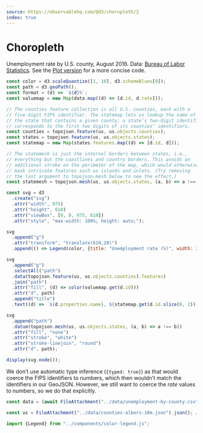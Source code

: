 ```yaml
---
source: https://observablehq.com/@d3/choropleth/2
index: true
---
```


# Choropleth

Unemployment rate by U.S. county, August 2016. Data: [Bureau of Labor Statistics](http://www.bls.gov/lau/#tables). See the [Plot version](../plot/choropleth) for a more concise code.

```js echo
const color = d3.scaleQuantize([1, 10], d3.schemeBlues[9]);
const path = d3.geoPath();
const format = (d) => `${d}%`;
const valuemap = new Map(data.map((d) => [d.id, d.rate]));

// The counties feature collection is all U.S. counties, each with a
// five-digit FIPS identifier. The statemap lets us lookup the name of
// the state that contains a given county; a state’s two-digit identifier
// corresponds to the first two digits of its counties’ identifiers.
const counties = topojson.feature(us, us.objects.counties);
const states = topojson.feature(us, us.objects.states);
const statemap = new Map(states.features.map((d) => [d.id, d]));

// The statemesh is just the internal borders between states, i.e.,
// everything but the coastlines and country borders. This avoids an
// additional stroke on the perimeter of the map, which would otherwise
// mask intricate features such as islands and inlets. (Try removing
// the last argument to topojson.mesh below to see the effect.)
const statemesh = topojson.mesh(us, us.objects.states, (a, b) => a !== b);

const svg = d3
  .create("svg")
  .attr("width", 975)
  .attr("height", 610)
  .attr("viewBox", [0, 0, 975, 610])
  .attr("style", "max-width: 100%; height: auto;");

svg
  .append("g")
  .attr("transform", "translate(610,20)")
  .append(() => Legend(color, {title: "Unemployment rate (%)", width: 260}));

svg
  .append("g")
  .selectAll("path")
  .data(topojson.feature(us, us.objects.counties).features)
  .join("path")
  .attr("fill", (d) => color(valuemap.get(d.id)))
  .attr("d", path)
  .append("title")
  .text((d) => `${d.properties.name}, ${statemap.get(d.id.slice(0, 2)).properties.name}\n${valuemap.get(d.id)}%`);

svg
  .append("path")
  .datum(topojson.mesh(us, us.objects.states, (a, b) => a !== b))
  .attr("fill", "none")
  .attr("stroke", "white")
  .attr("stroke-linejoin", "round")
  .attr("d", path);

display(svg.node());
```

We don’t use automatic type inference (`{typed: true}`) as that would coerce the FIPS identifiers to numbers, which then wouldn’t match the identifiers in our GeoJSON. However, we still want to coerce the _rate_ values to numbers, so we do that explicitly.

```js echo
const data = (await FileAttachment("../data/unemployment-by-county.csv").csv()).map((d) => ((d.rate = +d.rate), d));
```

```js echo
const us = FileAttachment("../data/counties-albers-10m.json").json(); // https://github.com/topojson/us-atlas
```

```js echo
import {Legend} from "../components/color-legend.js";
```
